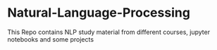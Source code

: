 # Natural-Language-Processing
This Repo contains NLP study material from different courses, jupyter notebooks and some projects 
